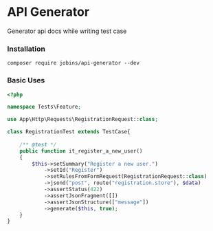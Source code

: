 # API Generator
Generator api docs while writing test case

### Installation
```shell
composer require jobins/api-generator --dev
```

### Basic Uses
```php
<?php

namespace Tests\Feature;

use App\Http\Requests\RegistrationRequest::class;

class RegistrationTest extends TestCase{
    
    /** @test */
    public function it_register_a_new_user()
    {
        $this->setSummary("Register a new user.")
            ->setId("Register")
            ->setRulesFromFormRequest(RegistrationRequest::class)
            ->jsond("post", route("registration.store"), $data)
            ->assertStatus(422)
            ->assertJsonFragment([])
            ->assertJsonStructure(["message"])
            ->generate($this, true);    
    }
}
```
